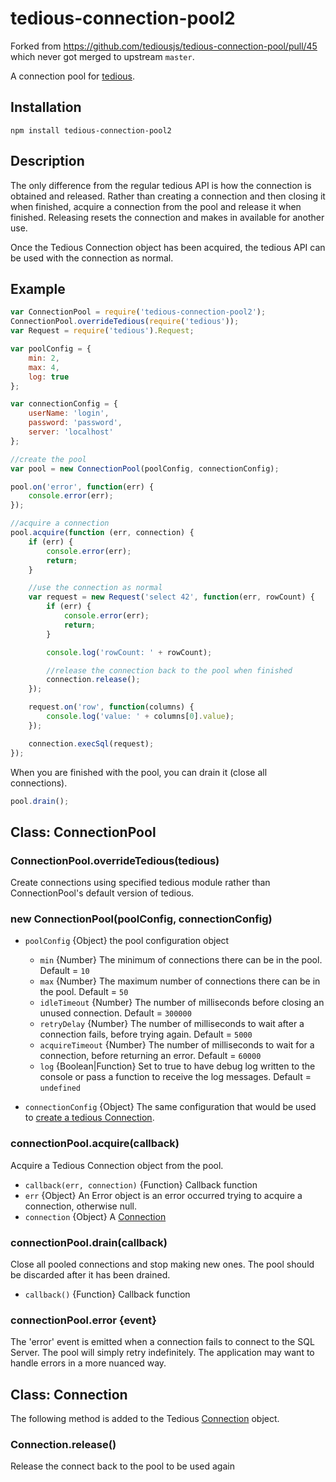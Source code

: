 # tedious-connection-pool2

Forked from https://github.com/tediousjs/tedious-connection-pool/pull/45 which never got merged to upstream `master`.


A connection pool for [tedious](http://github.com/tediousjs/tedious).

## Installation

    npm install tedious-connection-pool2
    
## Description
The only difference from the regular tedious API is how the connection is obtained and released. Rather than creating a connection and then closing it when finished, acquire a connection from the pool and release it when finished. Releasing resets the connection and makes in available for another use.

Once the Tedious Connection object has been acquired, the tedious API can be used with the connection as normal.

## Example

```javascript
var ConnectionPool = require('tedious-connection-pool2');
ConnectionPool.overrideTedious(require('tedious'));
var Request = require('tedious').Request;

var poolConfig = {
    min: 2,
    max: 4,
    log: true
};

var connectionConfig = {
    userName: 'login',
    password: 'password',
    server: 'localhost'
};

//create the pool
var pool = new ConnectionPool(poolConfig, connectionConfig);

pool.on('error', function(err) {
    console.error(err);
});

//acquire a connection
pool.acquire(function (err, connection) {
    if (err) {
        console.error(err);
        return;
    }

    //use the connection as normal
    var request = new Request('select 42', function(err, rowCount) {
        if (err) {
            console.error(err);
            return;
        }

        console.log('rowCount: ' + rowCount);

        //release the connection back to the pool when finished
        connection.release();
    });

    request.on('row', function(columns) {
        console.log('value: ' + columns[0].value);
    });

    connection.execSql(request);
});
```

When you are finished with the pool, you can drain it (close all connections).
```javascript
pool.drain();
```


## Class: ConnectionPool

### ConnectionPool.overrideTedious(tedious)
Create connections using specified tedious module rather than ConnectionPool's default version of tedious.

### new ConnectionPool(poolConfig, connectionConfig)

* `poolConfig` {Object} the pool configuration object
  * `min` {Number} The minimum of connections there can be in the pool. Default = `10`
  * `max` {Number} The maximum number of connections there can be in the pool. Default = `50`
  * `idleTimeout` {Number} The number of milliseconds before closing an unused connection. Default = `300000`
  * `retryDelay` {Number} The number of milliseconds to wait after a connection fails, before trying again. Default = `5000`
  * `acquireTimeout` {Number} The number of milliseconds to wait for a connection, before returning an error. Default = `60000`
  * `log` {Boolean|Function} Set to true to have debug log written to the console or pass a function to receive the log messages. Default = `undefined`
  
* `connectionConfig` {Object} The same configuration that would be used to [create a
  tedious Connection](https://tediousjs.github.io/tedious/api-connection.html#function_newConnection).

### connectionPool.acquire(callback)
Acquire a Tedious Connection object from the pool.

 * `callback(err, connection)` {Function} Callback function
  * `err` {Object} An Error object is an error occurred trying to acquire a connection, otherwise null.
  * `connection` {Object} A [Connection](https://tediousjs.github.io/tedious/api-connection.html)

### connectionPool.drain(callback)
Close all pooled connections and stop making new ones. The pool should be discarded after it has been drained.
 * `callback()` {Function} Callback function

### connectionPool.error {event}
The 'error' event is emitted when a connection fails to connect to the SQL Server. The pool will simply retry indefinitely. The application may want to handle errors in a more nuanced way.

## Class: Connection
The following method is added to the Tedious [Connection](https://tediousjs.github.io/tedious/api-connection.html) object.

### Connection.release()
Release the connect back to the pool to be used again

